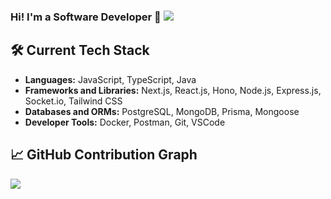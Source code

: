### Hi! I'm a Software Developer 👋 ![](https://komarev.com/ghpvc/?username=rathoretaruncodes&color=a020f0)

## 🛠️ Current Tech Stack

- **Languages:** JavaScript, TypeScript, Java
- **Frameworks and Libraries:** Next.js, React.js, Hono, Node.js, Express.js, Socket.io, Tailwind CSS
- **Databases and ORMs:** PostgreSQL, MongoDB, Prisma, Mongoose
- **Developer Tools:** Docker, Postman, Git, VSCode

## 📈 GitHub Contribution Graph

![](https://github-readme-activity-graph.vercel.app/graph?username=rathoretaruncodes&theme=react&hide_title=true&line=a020f0&point=a020f0)
